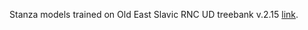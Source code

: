 Stanza models trained on Old East Slavic RNC UD treebank v.2.15 [link](https://github.com/UniversalDependencies/UD_Old_East_Slavic-RNC/tree/dev).

